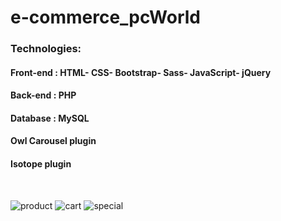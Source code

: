 # e-commerce_pcWorld

### Technologies:
#### Front-end : HTML- CSS- Bootstrap- Sass- JavaScript- jQuery 
#### Back-end : PHP
#### Database : MySQL
#### Owl Carousel plugin
#### Isotope plugin

 <br />

![product](https://user-images.githubusercontent.com/59448862/104816035-94e6f700-5829-11eb-85e1-d5430039f77f.png)
![cart](https://user-images.githubusercontent.com/59448862/104816037-96182400-5829-11eb-8fbc-57ef8f76c350.png)
![special](https://user-images.githubusercontent.com/59448862/104816038-96182400-5829-11eb-9ee4-d187cb364485.png)

